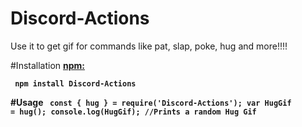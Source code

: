 # Discord-Actions
Use it to get gif for commands like pat, slap, poke, hug and more!!!!

#Installation
<b><a href = "https://www.npmjs.com/package/Discord-Actions"> npm: </a><b> 
<p>
<code> npm install Discord-Actions </code>

#Usage
<code>
const { hug } = require('Discord-Actions');
var HugGif = hug();
console.log(HugGif); //Prints a random Hug Gif
</code>

